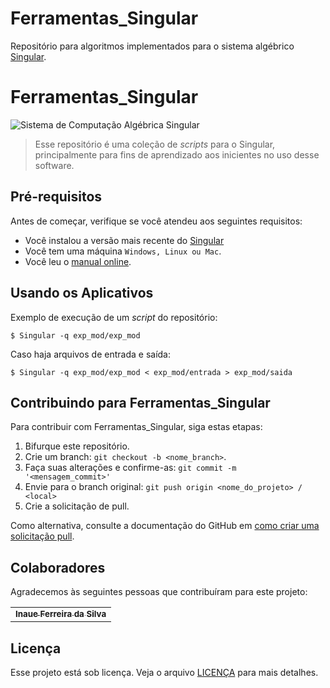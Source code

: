 # Ferramentas_Singular
Repositório para algoritmos implementados para o sistema algébrico [Singular](https://www.singular.uni-kl.de).

# Ferramentas_Singular

![Sistema de Computação Algébrica Singular](https://www.ubuntupit.com/wp-content/uploads/2019/06/singular.jpg)

> Esse repositório é uma coleção de *scripts* para o Singular, principalmente para fins de aprendizado aos inicientes no uso desse software.

## Pré-requisitos

Antes de começar, verifique se você atendeu aos seguintes requisitos:

- Você instalou a versão mais recente do [Singular](https://www.singular.uni-kl.de/index.php/singular-download.html)
- Você tem uma máquina `Windows, Linux ou Mac`.
- Você leu o [manual online](https://www.singular.uni-kl.de/index.php/singular-manual.html).

## Usando os Aplicativos

Exemplo de execução de um *script* do repositório:

```
$ Singular -q exp_mod/exp_mod
```

Caso haja arquivos de entrada e saída:

```
$ Singular -q exp_mod/exp_mod < exp_mod/entrada > exp_mod/saida
```

## Contribuindo para Ferramentas_Singular

Para contribuir com Ferramentas_Singular, siga estas etapas:

1. Bifurque este repositório.
2. Crie um branch: `git checkout -b <nome_branch>`.
3. Faça suas alterações e confirme-as: `git commit -m '<mensagem_commit>'`
4. Envie para o branch original: `git push origin <nome_do_projeto> / <local>`
5. Crie a solicitação de pull.

Como alternativa, consulte a documentação do GitHub em [como criar uma solicitação pull](https://help.github.com/en/github/collaborating-with-issues-and-pull-requests/creating-a-pull-request).

## Colaboradores

Agradecemos às seguintes pessoas que contribuíram para este projeto:

<table>
  <tr>
    <td align="center">
      <a href="https://github.com/Inaue" title="link para o perfil de Inaue">
        <sub>
          <b>Inaue Ferreira da Silva</b>
        </sub>
      </a>
    </td>
  </tr>
</table>

## Licença

Esse projeto está sob licença. Veja o arquivo [LICENÇA](LICENSE) para mais detalhes.
